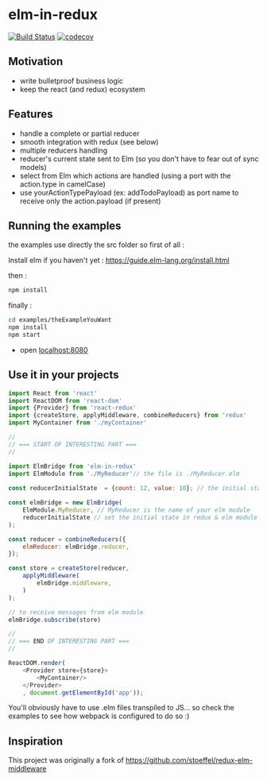 # elm-in-redux
[![Build Status](https://travis-ci.org/err0r500/elm-in-redux.svg?branch=master)](https://travis-ci.org/err0r500/elm-in-redux)
[![codecov](https://codecov.io/gh/err0r500/elm-in-redux/branch/master/graph/badge.svg)](https://codecov.io/gh/err0r500/elm-in-redux)

## Motivation

* write bulletproof business logic
* keep the react (and redux) ecosystem

## Features
* handle a complete or partial reducer 
* smooth integration with redux (see below)
* multiple reducers handling
* reducer's current state sent to Elm (so you don't have to fear out of sync models)
* select from Elm which actions are handled (using a port with the action.type in camelCase)
* use yourActionTypePayload (ex: addTodoPayload) as port name to receive only the action.payload (if present) 

## Running the examples

the examples use directly the src folder so first of all :

Install elm if you haven't yet : https://guide.elm-lang.org/install.html

then : 
```bash
npm install
```
finally :
```bash
cd examples/theExampleYouWant
npm install
npm start
```
* open [localhost:8080](http://127.0.0.1:8080)

## Use it in your projects 
```js
import React from 'react'
import ReactDOM from 'react-dom'
import {Provider} from 'react-redux'
import {createStore, applyMiddleware, combineReducers} from 'redux'
import MyContainer from './myContainer'

//
// === START OF INTERESTING PART ===
//

import ElmBridge from 'elm-in-redux'
import ElmModule from './MyReducer'// the file is ./MyReducer.elm
                                   
const reducerInitialState  = {count: 12, value: 10}; // the initial state you want

const elmBridge = new ElmBridge(
    ElmModule.MyReducer, // MyReducer is the name of your elm module
    reducerInitialState // set the initial state in redux & elm module
);

const reducer = combineReducers({
    elmReducer: elmBridge.reducer,
});

const store = createStore(reducer, 
    applyMiddleware(
        elmBridge.middleware,
    )
);

// to receive messages from elm module
elmBridge.subscribe(store)

//
// === END OF INTERESTING PART ===
//

ReactDOM.render(
    <Provider store={store}>
        <MyContainer/>
    </Provider>
    , document.getElementById('app'));
```

You'll obviously have to use .elm files transpiled to JS... so check the examples to see how webpack is configured to do so :)

## Inspiration
This project was originally a fork of https://github.com/stoeffel/redux-elm-middleware